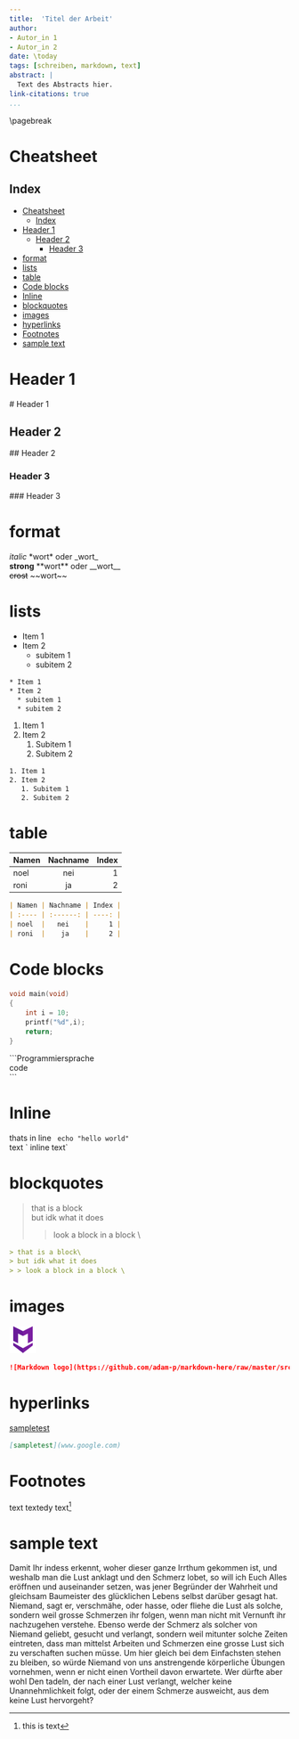 ```yaml
---
title:  'Titel der Arbeit'
author:
- Autor_in 1
- Autor_in 2
date: \today
tags: [schreiben, markdown, text]
abstract: |
  Text des Abstracts hier.
link-citations: true
...
```

\pagebreak

# Cheatsheet

## Index

- [Cheatsheet](#cheatsheet)
  - [Index](#index)
- [Header 1](#header-1)
  - [Header 2](#header-2)
    - [Header 3](#header-3)
- [format](#format)
- [lists](#lists)
- [table](#table)
- [Code blocks](#code-blocks)
- [Inline](#inline)
- [blockquotes](#blockquotes)
- [images](#images)
- [hyperlinks](#hyperlinks)
- [Footnotes](#footnotes)
- [sample text](#sample-text)

# Header 1
\# Header 1

## Header 2
\#\# Header 2

### Header 3
\#\#\# Header 3

# format
*italic* \*wort\* oder \_wort\_\
**strong** \*\*wort\*\* oder \_\_wort\_\_\
~~crost~~ \~~wort\~~ 

# lists

* Item 1
* Item 2
  * subitem 1
  * subitem 2

```
* Item 1
* Item 2
  * subitem 1
  * subitem 2
```
1. Item 1
2. Item 2
   1. Subitem 1
   2. Subitem 2

```
1. Item 1
2. Item 2
   1. Subitem 1
   2. Subitem 2
```

# table
| Namen | Nachname | Index |
| :---- | :------: | ----: |
| noel  |   nei    |     1 |
| roni  |    ja    |     2 |

```markdown
| Namen | Nachname | Index |
| :---- | :------: | ----: |
| noel  |   nei    |     1 |
| roni  |    ja    |     2 |
```
# Code blocks

```C
void main(void)
{
    int i = 10;
    printf("%d",i);
    return;
}
```
\```Programmiersprache\
code\
\```

# Inline
thats in line ` echo "hello world"`\
text \` inline text`

# blockquotes

> that is a block\
> but idk what it does 
> > look a block in a block \

```markdown
> that is a block\
> but idk what it does 
> > look a block in a block \
```

# images
![Markdown logo](https://github.com/adam-p/markdown-here/raw/master/src/common/images/icon48.png "Markdown logo")

```markdown
![Markdown logo](https://github.com/adam-p/markdown-here/raw/master/src/common/images/icon48.png "Markdown logo")
```

# hyperlinks

[sampletest](www.google.com)

```markdown
[sampletest](www.google.com)
```

# Footnotes

text textedy text[^1]

[^1]: this is text

# sample text
Damit Ihr indess erkennt, woher dieser ganze Irrthum gekommen ist, und weshalb man die Lust anklagt und den Schmerz lobet, so will ich Euch Alles eröffnen und auseinander setzen, was jener Begründer der Wahrheit und gleichsam Baumeister des glücklichen Lebens selbst darüber gesagt hat. Niemand, sagt er, verschmähe, oder hasse, oder fliehe die Lust als solche, sondern weil grosse Schmerzen ihr folgen, wenn man nicht mit Vernunft ihr nachzugehen verstehe. Ebenso werde der Schmerz als solcher von Niemand geliebt, gesucht und verlangt, sondern weil mitunter solche Zeiten eintreten, dass man mittelst Arbeiten und Schmerzen eine grosse Lust sich zu verschaften suchen müsse. Um hier gleich bei dem Einfachsten stehen zu bleiben, so würde Niemand von uns anstrengende körperliche Übungen vornehmen, wenn er nicht einen Vortheil davon erwartete. Wer dürfte aber wohl Den tadeln, der nach einer Lust verlangt, welcher keine Unannehmlichkeit folgt, oder der einem Schmerze ausweicht, aus dem keine Lust hervorgeht?
